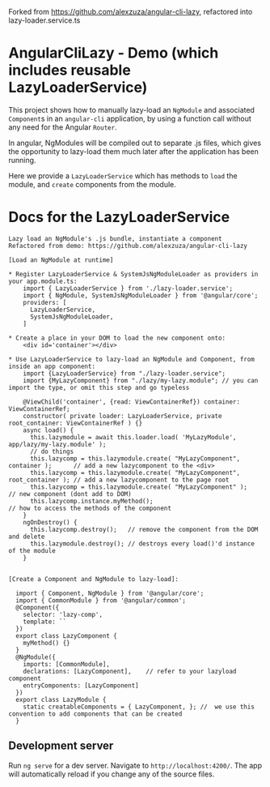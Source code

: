 Forked from https://github.com/alexzuza/angular-cli-lazy, refactored into lazy-loader.service.ts

# AngularCliLazy - Demo (which includes reusable LazyLoaderService)

This project shows how to manually lazy-load an `NgModule` and associated `Component`s in an `angular-cli` application, by using a function call without any need for the Angular `Router`.

In angular, NgModules will be compiled out to separate .js files, which gives the opportunity to lazy-load them much later after the application has been running.

Here we provide a `LazyLoaderService` which has methods to `load` the module, and `create` components from the module.

# Docs for the LazyLoaderService

```
Lazy load an NgModule's .js bundle, instantiate a component
Refactored from demo: https://github.com/alexzuza/angular-cli-lazy

[Load an NgModule at runtime]

* Register LazyLoaderService & SystemJsNgModuleLoader as providers in your app.module.ts:
    import { LazyLoaderService } from './lazy-loader.service';
    import { NgModule, SystemJsNgModuleLoader } from '@angular/core';
    providers: [
      LazyLoaderService,
      SystemJsNgModuleLoader,
    ]

* Create a place in your DOM to load the new component onto:
    <div id='container'></div>

* Use LazyLoaderService to lazy-load an NgModule and Component, from inside an app component:
    import {LazyLoaderService} from "./lazy-loader.service";
    import {MyLazyComponent} from "./lazy/my-lazy.module"; // you can import the type, or omit this step and go typeless

    @ViewChild('container', {read: ViewContainerRef}) container: ViewContainerRef;
    constructor( private loader: LazyLoaderService, private root_container: ViewContainerRef ) {}
    async load() {
      this.lazymodule = await this.loader.load( 'MyLazyModule', app/lazy/my-lazy.module' );
      // do things
      this.lazycomp = this.lazymodule.create( "MyLazyComponent", container );      // add a new lazycomponent to the <div>
      this.lazycomp = this.lazymodule.create( "MyLazyComponent", root_container ); // add a new lazycomponent to the page root
      this.lazycomp = this.lazymodule.create( "MyLazyComponent" );                 // new component (dont add to DOM)
      this.lazycomp.instance.myMethod();                                         // how to access the methods of the component
    }
    ngOnDestroy() {
      this.lazycomp.destroy();   // remove the component from the DOM and delete
      this.lazymodule.destroy(); // destroys every load()'d instance of the module
    }


[Create a Component and NgModule to lazy-load]:

  import { Component, NgModule } from '@angular/core';
  import { CommonModule } from '@angular/common';
  @Component({
    selector: 'lazy-comp',
    template: ``
  })
  export class LazyComponent {
    myMethod() {}
  }
  @NgModule({
    imports: [CommonModule],
    declarations: [LazyComponent],    // refer to your lazyload component
    entryComponents: [LazyComponent]
  })
  export class LazyModule {
    static creatableComponents = { LazyComponent, }; //  we use this convention to add components that can be created
  }
```

## Development server

Run `ng serve` for a dev server. Navigate to `http://localhost:4200/`. The app will automatically reload if you change any of the source files.
